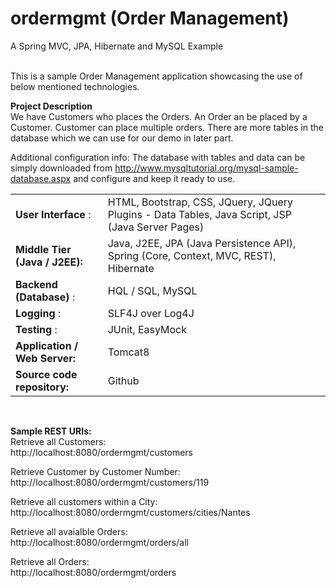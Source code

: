 # ordermgmt (Order Management)
A Spring MVC, JPA, Hibernate and MySQL Example <br> <br>

This is a sample Order Management application showcasing the use of below mentioned technologies.  <br>

<b> Project Description </b> <br>
We have Customers who places the Orders. An Order an be placed by a Customer. Customer can place multiple orders.
There are more tables in the database which we can use for our demo in later part.

Additional configuration info:
The database with tables and data can be simply downloaded from http://www.mysqltutorial.org/mysql-sample-database.aspx and configure and keep it ready to use.

<table>

 <tr>
  <td> <b> User Interface </b>: </td>
   <td> HTML, Bootstrap, CSS, JQuery, JQuery Plugins - Data Tables, Java Script, JSP (Java Server Pages) </td>
 </tr>

<tr>
<td> <b> Middle Tier (Java / J2EE): </b>  </td>
<td> Java, J2EE, JPA (Java Persistence API),  Spring (Core, Context, MVC, REST),  Hibernate </td>
</tr>

<tr>
<td> <b> Backend (Database) </b>: </td>
<td> HQL / SQL, MySQL </td>
</tr>

<tr>
<td> <b> Logging </b>:  </td>
<td> SLF4J over Log4J </td>
</tr>

<tr>
<td> <b> Testing </b>: </td>
<td> JUnit, EasyMock </td>
</tr>

<tr>
<td> <b> Application / Web Server: </b> </td>
<td> Tomcat8 </td>
</tr>

<tr>
<td>  <b> Source code repository: </b> </td>
<td> Github </td>
</tr>

</table>

<br> 

<b> Sample REST URIs: </b> <br>
Retrieve all Customers: <br>
http://localhost:8080/ordermgmt/customers

Retrieve Customer by Customer Number: <br>
http://localhost:8080/ordermgmt/customers/119

Retrieve all customers within a City: <br>
http://localhost:8080/ordermgmt/customers/cities/Nantes

Retrieve all avaialble Orders: <br>
http://localhost:8080/ordermgmt/orders/all

Retrieve all Orders: <br>
http://localhost:8080/ordermgmt/orders
